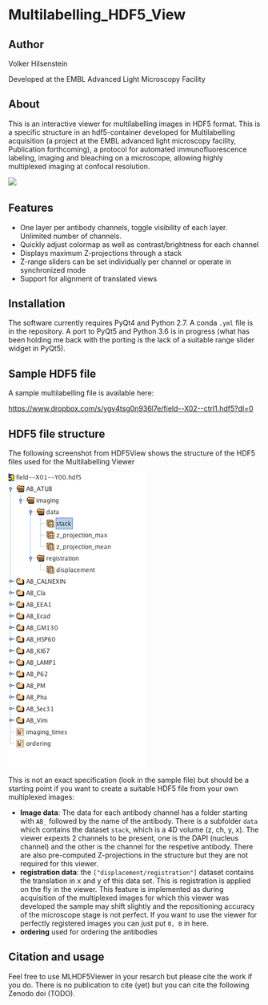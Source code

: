 # Multilabelling_HDF5_View

## Author

Volker Hilsenstein

Developed at the EMBL Advanced Light Microscopy Facility


## About
This is an interactive viewer for multilabelling images in HDF5 format. This is a specific structure in an hdf5-container developed for Multilabelling acquisition (a project at the EMBL advanced light microscopy facility, Publication forthcoming), a protocol for automated immunofluorescence labeling, imaging and bleaching on a microscope, allowing highly multiplexed imaging at confocal resolution.

<img src="./Demo/mlhdf5.gif">

## Features

* One layer per antibody channels, toggle visibility of each layer. Unlimited number of channels.
* Quickly adjust colormap as well as contrast/brightness for each channel
* Displays maximum Z-projections through a stack
* Z-range sliders can be set individually per channel or operate in synchronized mode
* Support for alignment of translated views


## Installation

The software currently requires PyQt4 and  Python 2.7.
A conda `.yml` file is in the repository.
A port to PyQt5 and Python 3.6 is in progress (what has been holding me back with the porting is the lack of a suitable range slider widget in PyQt5).

## Sample HDF5 file 

A sample multilabelling file is available here:

https://www.dropbox.com/s/ygv4tsg0n936l7e/field--X02--ctrl1.hdf5?dl=0

## HDF5 file structure

The following screenshot from HDF5View shows the structure of the HDF5 files used
for the Multilabelling Viewer

![](./Demo/hdf5_structure.png)

This is not an exact specification (look in the sample file) but should be a starting point if you want to create a suitable HDF5 file from your own multiplexed images:

* **Image data**: The data for each antibody channel has a folder starting with `AB_` followed by the name of the antibody.
There is a subfolder `data` which contains the dataset `stack`, which is a 4D volume (z, ch, y, x). The viewer
expexts 2 channels to be present, one is the DAPI (nucleus channel) and the other is the channel for the 
respetive antibody. There are also pre-computed Z-projections in the structure but they are not required for this viewer.
* **registration data**: the `["displacement/registration"]` dataset contains the translation in x and  y of this data set. This is registration is applied on the fly in the viewer. This feature is implemented as during acquisition of the multiplexed images for which this viewer was developed the sample may shift slightly and the repositioning accuracy of the microscope stage is not perfect. If you want to use the viewer for perfectly registered images you can just put `0, 0` in here.
* **ordering** used for ordering the antibodies

## Citation and usage

Feel free to use MLHDF5Viewer in your resarch but please cite the work if you do.
There is no publication to cite (yet) but you can cite the following Zenodo doi (TODO).